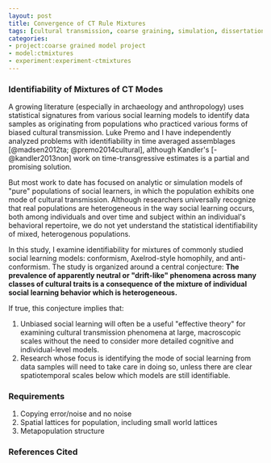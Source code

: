 ```yaml
---
layout: post
title: Convergence of CT Rule Mixtures
tags: [cultural transmission, coarse graining, simulation, dissertation, experiments, experiment-ctmixture]
categories: 
- project:coarse grained model project
- model:ctmixtures
- experiment:experiment-ctmixtures
---
```


### Identifiability of Mixtures of CT Modes ###

A growing literature (especially in archaeology and anthropology) uses statistical signatures from various social learning models to identify data samples as originating from populations who practiced various forms of biased cultural transmission.  Luke Premo and I have independently analyzed problems with identifiability in time averaged assemblages [@madsen2012ta; @premo2014cultural], although Kandler's [-@kandler2013non] work on time-transgressive estimates is a partial and promising solution.  

But most work to date has focused on analytic or simulation models of "pure" populations of social learners, in which the population exhibits one mode of cultural transmission.  Although researchers universally recognize that real populations are heterogeneous in the way social learning occurs, both among individuals and over time and subject within an individual's behavioral repertoire, we do not yet understand the statistical identifiability of mixed, heterogenous populations.

In this study, I examine identifiability for mixtures of commonly studied social learning models:  conformism, Axelrod-style homophily, and anti-conformism.  The study is organized around a central conjecture:  **The prevalence of apparently neutral or "drift-like" phenomena across many classes of cultural traits is a consequence of the mixture of individual social learning behavior which is heterogeneous.**

If true, this conjecture implies that:

1. Unbiased social learning will often be a useful "effective theory" for examining cultural transmission phenomena at large, macroscopic scales without the need to consider more detailed cognitive and individual-level models.  
2. Research whose focus is identifying the mode of social learning from data samples will need to take care in doing so, unless there are clear spatiotemporal scales below which models are still identifiable.  

### Requirements ###

1.  Copying error/noise and no noise
1.  Spatial lattices for population, including small world lattices
1.  Metapopulation structure



### References Cited ###

